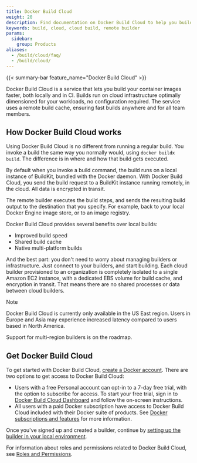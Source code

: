```yaml
---
title: Docker Build Cloud
weight: 20
description: Find documentation on Docker Build Cloud to help you build your container images faster, both locally and in CI
keywords: build, cloud, cloud build, remote builder
params:
  sidebar:
    group: Products
aliases:
  - /build/cloud/faq/
  - /build/cloud/
---
```


{{< summary-bar feature_name="Docker Build Cloud" >}}

Docker Build Cloud is a service that lets you build your container images
faster, both locally and in CI. Builds run on cloud infrastructure optimally
dimensioned for your workloads, no configuration required. The service uses a
remote build cache, ensuring fast builds anywhere and for all team members.

## How Docker Build Cloud works

Using Docker Build Cloud is no different from running a regular build. You invoke a
build the same way you normally would, using `docker buildx build`. The
difference is in where and how that build gets executed.

By default when you invoke a build command, the build runs on a local instance
of BuildKit, bundled with the Docker daemon. With Docker Build Cloud, you send
the build request to a BuildKit instance running remotely, in the cloud.
All data is encrypted in transit.

The remote builder executes the build steps, and sends the resulting build
output to the destination that you specify. For example, back to your local
Docker Engine image store, or to an image registry.

Docker Build Cloud provides several benefits over local builds:

- Improved build speed
- Shared build cache
- Native multi-platform builds

And the best part: you don't need to worry about managing builders or
infrastructure. Just connect to your builders, and start building.
Each cloud builder provisioned to an organization is completely
isolated to a single Amazon EC2 instance, with a dedicated EBS volume for build
cache, and encryption in transit. That means there are no shared processes or
data between cloud builders.

> [!NOTE]
>
> Docker Build Cloud is currently only available in the US East region. Users
> in Europe and Asia may experience increased latency compared to users based
> in North America.
>
> Support for multi-region builders is on the roadmap.

## Get Docker Build Cloud

To get started with Docker Build Cloud,
[create a Docker account](/accounts/create-account/). There are two options
to get access to Docker Build Cloud:

- Users with a free Personal account can opt-in to a 7-day free trial, with the option
to subscribe for access. To start your free trial, sign in to [Docker Build Cloud Dashboard](https://app.docker.com/build/) and follow the on-screen instructions.
- All users with a paid Docker subscription have access to Docker Build Cloud included
with their Docker suite of products. See [Docker subscriptions and features](/manuals/subscription/details.md) for more information.

Once you've signed up and created a builder, continue by
[setting up the builder in your local environment](./setup.md).

For information about roles and permissions related to Docker Build Cloud, see
[Roles and Permissions](/manuals/security/for-admins/roles-and-permissions.md#docker-build-cloud).
